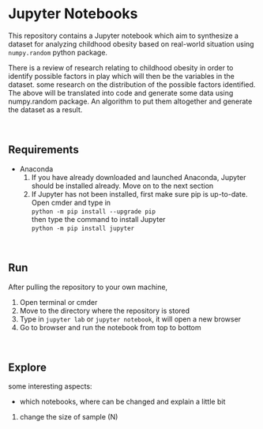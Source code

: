 # Jupyter Notebooks

This repository contains a Jupyter notebook which aim to synthesize a dataset for analyzing childhood obesity based on real-world situation using `numpy.random` python package.  

There is a review of research relating to childhood obesity in order to identify possible factors in play which will then be the variables in the dataset. 
some research on the distribution of the possible factors identified. 
The above will be translated into code and generate some data using numpy.random package. 
An algorithm to put them altogether and generate the dataset as a result. 

<br>

## Requirements

- Anaconda <br>
    1. If you have already downloaded and launched Anaconda, Jupyter should be installed already. Move on to the next section
    2. If Jupyter has not been installed, first make sure pip is up-to-date. Open cmder and type in <br>
    `python -m pip install --upgrade pip` <br>
    then type the command to install Jupyter <br>
    `python -m pip install jupyter` <br>
<br>

## Run

After pulling the repository to your own machine, 

1. Open terminal or cmder
2. Move to the directory where the repository is stored
3. Type in `jupyter lab` or `jupyter notebook`, it will open a new browser
4. Go to browser and run the notebook from top to bottom

<br>

## Explore 
some interesting aspects:
- which notebooks, where can be changed and explain a little bit

1. change the size of sample (N)


